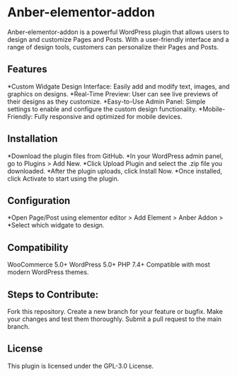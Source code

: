 # Anber-elementor-addon
 
Anber-elementor-addon is a powerful WordPress plugin that allows users to design and customize Pages and Posts. With a user-friendly interface and a range of design tools, customers can personalize their Pages and Posts.

## Features
*Custom Widgate Design Interface: Easily add and modify text, images, and graphics on designs.
*Real-Time Preview: User can see live previews of their designs as they customize.
*Easy-to-Use Admin Panel: Simple settings to enable and configure the custom design functionality.
*Mobile-Friendly: Fully responsive and optimized for mobile devices.

## Installation
*Download the plugin files from GitHub.
*In your WordPress admin panel, go to Plugins > Add New.
*Click Upload Plugin and select the .zip file you downloaded.
*After the plugin uploads, click Install Now.
*Once installed, click Activate to start using the plugin.

## Configuration
*Open Page/Post using elementor editor > Add Element > Anber Addon > *Select which widgate to design.

## Compatibility
WooCommerce 5.0+ WordPress 5.0+ PHP 7.4+ Compatible with most modern WordPress themes.

## Steps to Contribute:
Fork this repository. Create a new branch for your feature or bugfix. Make your changes and test them thoroughly. Submit a pull request to the main branch.

## License
This plugin is licensed under the GPL-3.0 License.
